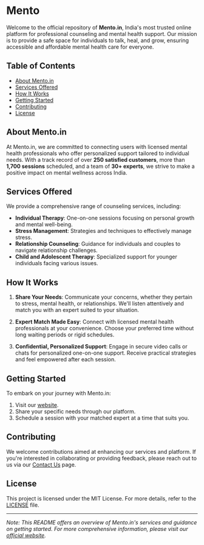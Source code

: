 # Mento


Welcome to the official repository of **Mento.in**, India's most trusted online platform for professional counseling and mental health support. Our mission is to provide a safe space for individuals to talk, heal, and grow, ensuring accessible and affordable mental health care for everyone.

## Table of Contents

- [About Mento.in](#about-mentoin)
- [Services Offered](#services-offered)
- [How It Works](#how-it-works)
- [Getting Started](#getting-started)
- [Contributing](#contributing)
- [License](#license)

## About Mento.in

At Mento.in, we are committed to connecting users with licensed mental health professionals who offer personalized support tailored to individual needs. With a track record of over **250 satisfied customers**, more than **1,700 sessions** scheduled, and a team of **30+ experts**, we strive to make a positive impact on mental wellness across India.

## Services Offered

We provide a comprehensive range of counseling services, including:

- **Individual Therapy**: One-on-one sessions focusing on personal growth and mental well-being.
- **Stress Management**: Strategies and techniques to effectively manage stress.
- **Relationship Counseling**: Guidance for individuals and couples to navigate relationship challenges.
- **Child and Adolescent Therapy**: Specialized support for younger individuals facing various issues.

## How It Works

1. **Share Your Needs**: Communicate your concerns, whether they pertain to stress, mental health, or relationships. We'll listen attentively and match you with an expert suited to your situation.

2. **Expert Match Made Easy**: Connect with licensed mental health professionals at your convenience. Choose your preferred time without long waiting periods or rigid schedules.

3. **Confidential, Personalized Support**: Engage in secure video calls or chats for personalized one-on-one support. Receive practical strategies and feel empowered after each session.

## Getting Started

To embark on your journey with Mento.in:

1. Visit our [website](https://mento.in).
2. Share your specific needs through our platform.
3. Schedule a session with your matched expert at a time that suits you.

## Contributing

We welcome contributions aimed at enhancing our services and platform. If you're interested in collaborating or providing feedback, please reach out to us via our [Contact Us](https://mento.in) page.

## License

This project is licensed under the MIT License. For more details, refer to the [LICENSE](LICENSE) file.

---

*Note: This README offers an overview of Mento.in's services and guidance on getting started. For more comprehensive information, please visit our [official website](https://mento.in).*

